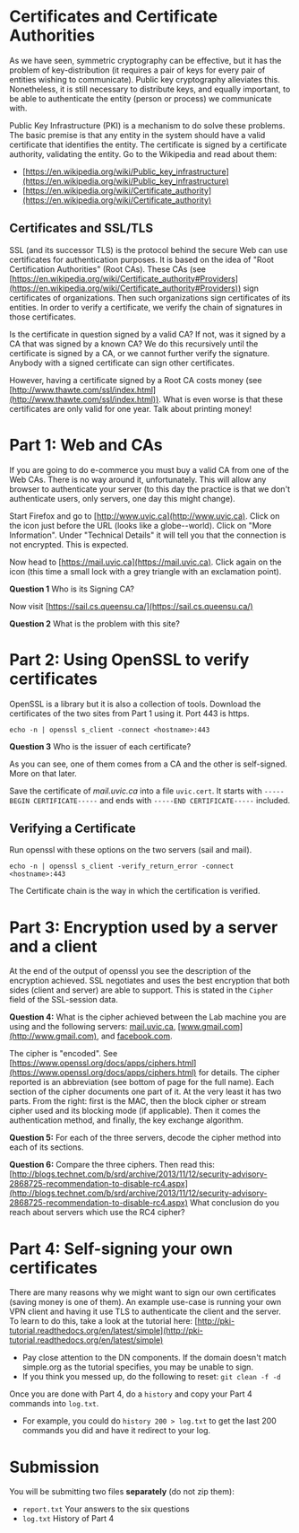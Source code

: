 # Certificates and Certificate Authorities #

As we have seen, symmetric cryptography can be effective, but it has the problem of key-distribution (it requires a pair of keys for every pair of entities wishing to communicate). Public key cryptography alleviates this. Nonetheless, it is still necessary to distribute keys, and equally important, to be able to
authenticate the entity (person or process) we communicate with.

Public Key Infrastructure (PKI) is a mechanism to do solve these problems. The basic premise is that any entity in the system should have a valid certificate that identifies the entity. The certificate is signed by a certificate authority, validating the entity. Go to the Wikipedia and read about them:

- [https://en.wikipedia.org/wiki/Public_key_infrastructure](https://en.wikipedia.org/wiki/Public_key_infrastructure)
- [https://en.wikipedia.org/wiki/Certificate_authority](https://en.wikipedia.org/wiki/Certificate_authority)

## Certificates and SSL/TLS ##

SSL (and its successor TLS) is the protocol behind the secure Web can use certificates for authentication purposes. It is based on the idea of "Root Certification Authorities" (Root CAs). These CAs (see [https://en.wikipedia.org/wiki/Certificate_authority#Providers](https://en.wikipedia.org/wiki/Certificate_authority#Providers)) sign certificates of organizations. Then such organizations sign certificates of its entities.  In order to verify a certificate, we verify the chain of signatures in those certificates.

Is the certificate in question signed by a valid CA?  If not, was it signed by a CA that was signed by a known CA? We do this recursively until the certificate is signed by a CA, or we cannot further verify the signature. Anybody with a signed certificate can sign other certificates.

However, having a certificate signed by a Root CA costs money (see [http://www.thawte.com/ssl/index.html](http://www.thawte.com/ssl/index.html)). What is even worse is that these certificates are only valid for one year. Talk about printing money!

# Part 1: Web and CAs #

If you are going to do e-commerce you must buy a valid CA from one of the Web CAs. There is no way around it, unfortunately. This will allow any browser to authenticate your server (to this day the practice is that we don't authenticate users, only servers, one day this might change).

Start Firefox and go to [http://www.uvic.ca](http://www.uvic.ca). Click on the icon just before the URL (looks like a globe--world). Click on "More Information". Under "Technical Details" it will tell you that  the connection is not encrypted. This is expected.

Now head to [https://mail.uvic.ca](https://mail.uvic.ca). Click again on the icon (this time a small lock with a grey triangle with an exclamation point).

**Question 1** Who is its Signing CA?

Now visit [https://sail.cs.queensu.ca/](https://sail.cs.queensu.ca/)

**Question 2** What is the problem with this site?

# Part 2: Using OpenSSL to verify certificates #

OpenSSL is a library but it is also a collection of tools. Download the certificates of the two sites from Part 1 using it. Port 443 is https.

	echo -n | openssl s_client -connect <hostname>:443

**Question 3** Who is the issuer of each certificate?

As you can see, one of them comes from a CA and the other is self-signed. More on that later.

Save the certificate of *mail.uvic.ca* into a file `uvic.cert`. It starts with `-----BEGIN CERTIFICATE-----` and ends with `-----END CERTIFICATE-----` included.

## Verifying a Certificate ##

Run openssl with these options on the two servers (sail and mail).

	echo -n | openssl s_client -verify_return_error -connect <hostname>:443

The Certificate chain is the way in which the certification is verified.

# Part 3: Encryption used by a server and a client #

At the end of the output of openssl you see the description of the encryption achieved. SSL negotiates and uses the best encryption that both sides (client and server) are able to support. This is stated in the `Cipher` field of the SSL-session data.

**Question 4:** What is the cipher achieved between the Lab machine you are using and the following servers: [mail.uvic.ca](https://mail.uvic.ca), [www.gmail.com](http://www.gmail.com), and [facebook.com](http://facebook.com). 

The cipher is "encoded". See [https://www.openssl.org/docs/apps/ciphers.html](https://www.openssl.org/docs/apps/ciphers.html) for details. The cipher reported is an abbreviation (see bottom of page for the full name). Each section of the cipher documents one part of it. At the very least it has two parts. From the right: first is the MAC, then the block cipher or stream cipher used and its blocking mode (if applicable). Then it comes the authentication method, and finally, the key exchange algorithm.

**Question 5:** For each of the three servers, decode the cipher method into each of its sections.

**Question 6:** Compare the three ciphers. Then read this: [http://blogs.technet.com/b/srd/archive/2013/11/12/security-advisory-2868725-recommendation-to-disable-rc4.aspx](http://blogs.technet.com/b/srd/archive/2013/11/12/security-advisory-2868725-recommendation-to-disable-rc4.aspx) What conclusion do you reach about servers which use the RC4 cipher?

# Part 4: Self-signing your own certificates #

There are many reasons why we might want to sign our own certificates (saving money is one of them). An example use-case is running your own VPN client and having it use TLS to authenticate the client and the server. To learn to do this, take a look at the tutorial here: [http://pki-tutorial.readthedocs.org/en/latest/simple](http://pki-tutorial.readthedocs.org/en/latest/simple)

- Pay close attention to the DN components. If the domain doesn't match simple.org as the tutorial specifies, you may be unable to sign.
- If you think you messed up, do the following to reset: `git clean -f -d`

Once you are done with Part 4, do a `history` and copy your Part 4 commands into `log.txt`.

- For example, you could do `history 200 > log.txt` to get the last 200 commands you did and have it redirect to your log.

# Submission #

You will be submitting two files **separately** (do not zip them):

- `report.txt` Your answers to the six questions
- `log.txt` History of Part 4
